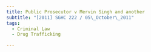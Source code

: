 ```yaml
---
title: Public Prosecutor v Mervin Singh and another 
subtitle: "[2011] SGHC 222 / 05\_October\_2011"
tags:
  - Criminal Law
  - Drug Trafficking

---
```


